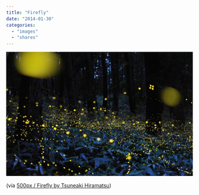 ```yaml
---
title: "Firefly"
date: "2014-01-30"
categories: 
  - "images"
  - "shares"
---
```


![](images/tumblr_n07kniIBuD1qz4vrlo1_1280-1024x680.jpg)

(via [500px / Firefly by Tsuneaki Hiramatsu](http://500px.com/photo/35681544))
